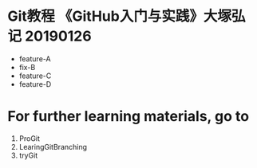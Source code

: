 # Git教程 《GitHub入门与实践》大塚弘记 20190126
- feature-A
- fix-B
- feature-C
- feature-D
# For further learning materials, go to 
1. ProGit
2. LearingGitBranching
3. tryGit

